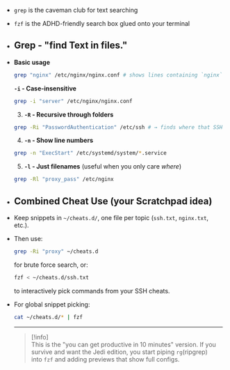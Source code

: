 - `grep` is the caveman club for text searching
- `fzf` is the ADHD-friendly search box glued onto your terminal
- ## Grep - "find Text in files."
- **Basic usage**
  
  ```bash
  grep "nginx" /etc/nginx/nginx.conf # shows lines containing `nginx`
  ```
  
   **`-i` - Case-insensitive**
  
  ```bash
  grep -i "server" /etc/nginx/nginx.conf
  ```
  
  3. **`-R` - Recursive through folders**
  
  ```bash
  grep -Ri "PasswordAuthentication" /etc/ssh # → finds where that SSH option hides.
  ```
  
  4. **`-n` - Show line numbers**
  
  ```bash
  grep -n "ExecStart" /etc/systemd/system/*.service
  ```
  
  5. **`-l` - Just filenames** (useful when you only care _where_)
  
  ```bash
  grep -Rl "proxy_pass" /etc/nginx
  ```
- ## Combined Cheat Use (your Scratchpad idea)
- Keep snippets in `~/cheats.d/`, one file per topic (`ssh.txt`, `nginx.txt`, etc.).
- Then use:
  
    ```bash
    grep -Ri "proxy" ~/cheats.d
    ```
  
    for brute force search, or:
  
    ```bash
    fzf < ~/cheats.d/ssh.txt
    ```
  
    to interactively pick commands from your SSH cheats.
- For global snippet picking:
  
    ```bash
    cat ~/cheats.d/* | fzf
    ```
  
  ---
  
  >[!info]  
  >This is the "you can get productive in 10 minutes" version. If you survive and want the Jedi edition, you start piping `rg`(ripgrep) into `fzf` and adding previews that show full configs.